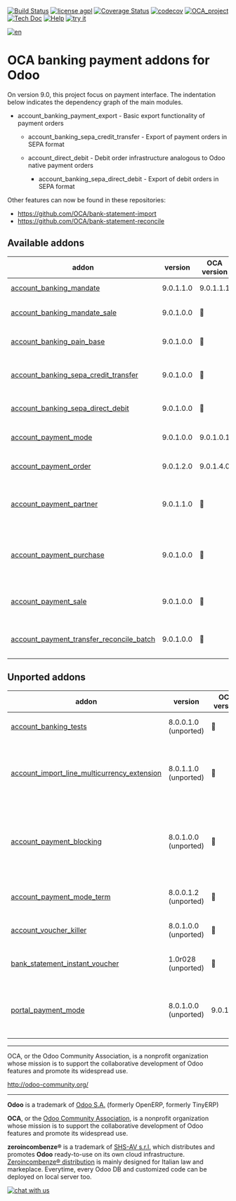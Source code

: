 [![Build Status](https://travis-ci.org/zeroincombenze/bank-payment.svg?branch=9.0)](https://travis-ci.org/zeroincombenze/bank-payment)
[![license agpl](https://img.shields.io/badge/licence-AGPL--3-blue.svg)](http://www.gnu.org/licenses/agpl-3.0.html)
[![Coverage Status](https://coveralls.io/repos/github/zeroincombenze/bank-payment/badge.svg?branch=9.0)](https://coveralls.io/github/zeroincombenze/bank-payment?branch=9.0)
[![codecov](https://codecov.io/gh/zeroincombenze/bank-payment/branch/9.0/graph/badge.svg)](https://codecov.io/gh/zeroincombenze/bank-payment/branch/9.0)
[![OCA_project](http://www.zeroincombenze.it/wp-content/uploads/ci-ct/prd/button-oca-9.svg)](https://github.com/OCA/bank-payment/tree/9.0)
[![Tech Doc](http://www.zeroincombenze.it/wp-content/uploads/ci-ct/prd/button-docs-9.svg)](http://wiki.zeroincombenze.org/en/Odoo/9.0/dev)
[![Help](http://www.zeroincombenze.it/wp-content/uploads/ci-ct/prd/button-help-9.svg)](http://wiki.zeroincombenze.org/en/Odoo/9.0/man/FI)
[![try it](http://www.zeroincombenze.it/wp-content/uploads/ci-ct/prd/button-try-it-9.svg)](http://erp9.zeroincombenze.it)






























































[![en](http://www.shs-av.com/wp-content/en_US.png)](http://wiki.zeroincombenze.org/it/Odoo/7.0/man)

OCA banking payment addons for Odoo
===================================

On version 9.0, this project focus on payment interface. The indentation below 
indicates the dependency graph of the main modules.

- account_banking_payment_export - Basic export functionality of payment orders

    - account_banking_sepa_credit_transfer - Export of payment orders in SEPA format

    - account_direct_debit - Debit order infrastructure analogous to Odoo native payment orders

        - account_banking_sepa_direct_debit - Export of debit orders in SEPA format
        
Other features can now be found in these repositories:

 * https://github.com/OCA/bank-statement-import
 * https://github.com/OCA/bank-statement-reconcile

[//]: # (addons)


Available addons
----------------
addon | version | OCA version | summary
--- | --- | --- | ---
[account_banking_mandate](account_banking_mandate/) | 9.0.1.1.0 | 9.0.1.1.1 | Banking mandates
[account_banking_mandate_sale](account_banking_mandate_sale/) | 9.0.1.0.0 | :repeat: | Adds mandates on sale orders
[account_banking_pain_base](account_banking_pain_base/) | 9.0.1.0.0 | :repeat: | Base module for PAIN file generation
[account_banking_sepa_credit_transfer](account_banking_sepa_credit_transfer/) | 9.0.1.0.0 | :repeat: | Create SEPA XML files for Credit Transfers
[account_banking_sepa_direct_debit](account_banking_sepa_direct_debit/) | 9.0.1.0.0 | :repeat: | Create SEPA files for Direct Debit
[account_payment_mode](account_payment_mode/) | 9.0.1.0.0 | 9.0.1.0.1 | Account Payment Mode
[account_payment_order](account_payment_order/) | 9.0.1.2.0 | 9.0.1.4.0 | Account Payment Order
[account_payment_partner](account_payment_partner/) | 9.0.1.1.0 | :repeat: | Adds payment mode on partners and invoices
[account_payment_purchase](account_payment_purchase/) | 9.0.1.0.0 | :repeat: | Adds Bank Account and Payment Mode on Purchase Orders
[account_payment_sale](account_payment_sale/) | 9.0.1.0.0 | :repeat: | Adds payment mode on sale orders
[account_payment_transfer_reconcile_batch](account_payment_transfer_reconcile_batch/) | 9.0.1.0.0 | :repeat: | Batch Reconciliation for transfer moves


Unported addons
---------------
addon | version | OCA version | summary
--- | --- | --- | ---
[account_banking_tests](account_banking_tests/) | 8.0.0.1.0 (unported) | :repeat: | Banking Addons - Tests
[account_import_line_multicurrency_extension](account_import_line_multicurrency_extension/) | 8.0.1.1.0 (unported) | :repeat: | Add an improved view for move line import in bank statement
[account_payment_blocking](account_payment_blocking/) | 8.0.1.0.0 (unported) | :repeat: | Prevent invoices under litigation to be proposed in payment orders.
[account_payment_mode_term](account_payment_mode_term/) | 8.0.0.1.2 (unported) | :repeat: | Account Banking - Payments Term Filter
[account_voucher_killer](account_voucher_killer/) | 8.0.1.0.0 (unported) | :repeat: | Accounting voucher killer
[bank_statement_instant_voucher](bank_statement_instant_voucher/) | 1.0r028 (unported) | :repeat: | Bank statement instant voucher
[portal_payment_mode](portal_payment_mode/) | 8.0.1.0.0 (unported) | 9.0.1.0.0 | Adds payment mode ACL's for portal users

[//]: # (end addons)

----

OCA, or the Odoo Community Association, is a nonprofit organization whose 
mission is to support the collaborative development of Odoo features and 
promote its widespread use.

http://odoo-community.org/

[//]: # (copyright)

----

**Odoo** is a trademark of [Odoo S.A.](https://www.odoo.com/) (formerly OpenERP, formerly TinyERP)

**OCA**, or the [Odoo Community Association](http://odoo-community.org/), is a nonprofit organization whose
mission is to support the collaborative development of Odoo features and
promote its widespread use.

**zeroincombenze®** is a trademark of [SHS-AV s.r.l.](http://www.shs-av.com/)
which distributes and promotes **Odoo** ready-to-use on its own cloud infrastructure.
[Zeroincombenze® distribution](http://wiki.zeroincombenze.org/en/Odoo)
is mainly designed for Italian law and markeplace.
Everytime, every Odoo DB and customized code can be deployed on local server too.

[//]: # (end copyright)

[![chat with us](https://www.shs-av.com/wp-content/chat_with_us.gif)](https://tawk.to/85d4f6e06e68dd4e358797643fe5ee67540e408b)
